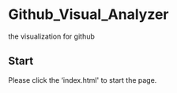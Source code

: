 # Github_Visual_Analyzer
the visualization for github
## Start
Please click the ‘index.html' to start the page.
